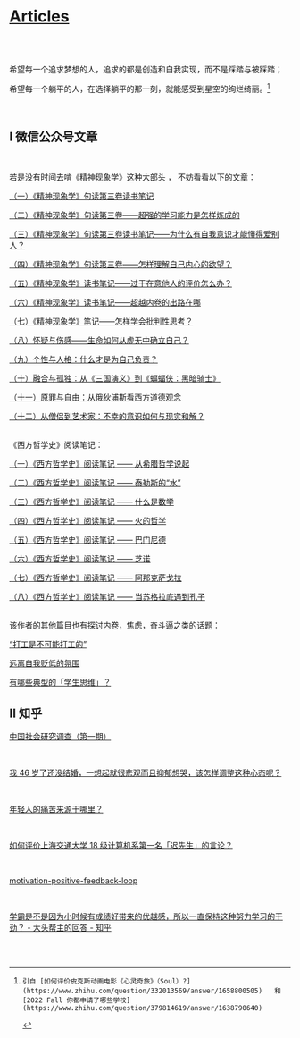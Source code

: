 # [Articles](https://yuliuu.com/Articles)

<br><br>

希望每⼀个追求梦想的⼈，追求的都是创造和⾃我实现，⽽不是踩踏与被踩踏；

希望每⼀个躺平的⼈，在选择躺平的那⼀刻，就能感受到星空的绚烂绮丽。[^1]

<br>

##  I  微信公众号文章

<br>

若是没有时间去啃《精神现象学》这种大部头 ， 不妨看看以下的文章：

[（一）《精神现象学》句读第三卷读书笔记](https://yuliuu.com/Articles/wechat/1st)

[（二）《精神现象学》句读第三卷——超强的学习能力是怎样炼成的](https://yuliuu.com/Articles/wechat/2nd)

[（三）《精神现象学》句读第三卷读书笔记——为什么有自我意识才能懂得爱别人？](https://yuliuu.com/Articles/wechat/3rd)

[（四）《精神现象学》句读第三卷——怎样理解自己内心的欲望？](https://yuliuu.com/Articles/wechat/4th)

[（五）《精神现象学》读书笔记——过于在意他人的评价怎么办？](https://yuliuu.com/Articles/wechat/5th)

[（六）《精神现象学》读书笔记——超越内卷的出路在哪](https://yuliuu.com/Articles/wechat/6th)

[（七）《精神现象学》笔记——怎样学会批判性思考？](https://yuliuu.com/Articles/wechat/7th)

[（八）怀疑与伤感——生命如何从虚无中确立自己？](https://yuliuu.com/Articles/wechat/8th)

[（九）个性与人格：什么才是为自己负责？](https://yuliuu.com/Articles/wechat/9th)

[（十）融合与孤独：从《三国演义》到《蝙蝠侠：黑暗骑士》](https://yuliuu.com/Articles/wechat/10th) 

[（十一）原罪与自由：从俄狄浦斯看西方道德观念](https://yuliuu.com/Articles/wechat/11th) 

[（十二）从僧侣到艺术家：不幸的意识如何与现实和解？](https://yuliuu.com/Articles/wechat/12th)



<br>《西方哲学史》阅读笔记：

[（一）《西方哲学史》阅读笔记 —— 从希腊哲学说起](https://yuliuu.com/Articles/wechat/HistOfWestPhil-1st)

[（二）《西方哲学史》阅读笔记 —— 泰勒斯的“水”](https://yuliuu.com/Articles/wechat/HistOfWestPhil-2nd) 

[（三）《西方哲学史》阅读笔记 —— 什么是数学 ](https://yuliuu.com/Articles/wechat/HistOfWestPhil-3rd)

[（四）《西方哲学史》阅读笔记 —— 火的哲学](https://yuliuu.com/Articles/wechat/HistOfWestPhil-4th) 

[（五）《西方哲学史》阅读笔记 —— 巴门尼德](https://yuliuu.com/Articles/wechat/HistOfWestPhil-5th)

[（六）《西方哲学史》阅读笔记 —— 芝诺](https://yuliuu.com/Articles/wechat/HistOfWestPhil-6th)

[（七）《西方哲学史》阅读笔记 —— 阿那克萨戈拉](https://yuliuu.com/Articles/wechat/HistOfWestPhil-7th)

[（八）《西方哲学史》阅读笔记 —— 当苏格拉底遇到孔子](https://yuliuu.com/Articles/wechat/HistOfWestPhil-8th)



<br>该作者的其他篇目也有探讨内卷，焦虑，奋斗逼之类的话题：

[“打工是不可能打工的”](https://yuliuu.com/Articles/wechat/4-24)

[远离自我贬低的氛围](https://yuliuu.com/Articles/wechat/4-14)

[有哪些典型的「学生思维」？](https://yuliuu.com/Articles/wechat/3-12)





## II 知乎



[中国社会研究调查（第一期）](https://yuliuu.com/Articles/zhihu/CN-social-investigation-1)

<br>

[我 46 岁了还没结婚，一想起就很悲观而且抑郁想哭，该怎样调整这种心态呢？](https://yuliuu.com/Articles/zhihu/Temporary-Bloom-Of-Destiny)

<br>

[年轻人的痛苦来源于哪里？](https://yuliuu.com/Articles/zhihu/The-Pain-Of-Youth)

<br>

[如何评价上海交通大学 18 级计算机系第一名「迟先生」的言论？](https://yuliuu.com/Articles/zhihu/STJT-iskyzh-views)

<br>

[motivation-positive-feedback-loop](https://yuliuu.com/Articles/others/motivation-positive-feedback-loop)

<br>

[学霸是不是因为小时候有成绩好带来的优越感，所以一直保持这种努力学习的干劲？ - 大头帮主的回答 - 知乎]( https://yuliuu.com/Articles/zhihu/From_Study_to_life)

<br>

<br>



[^1]:    引自 [如何评价皮克斯动画电影《心灵奇旅》（Soul）?](https://www.zhihu.com/question/332013569/answer/1658800505)   和  [2022 Fall 你都申请了哪些学校](https://www.zhihu.com/question/379814619/answer/1638790640)  

